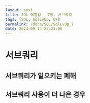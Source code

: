 ```yaml
---
layout: post
title: SQL 레벨업 - 7장. 서브쿼리
tags: [SQL, SqlLvUp, UF]
permalink: /docs/SQL/SqlLvUp_7
date: 2023-09-14 23:23:00
---
```

# 서브쿼리
## 서브쿼리가 일으키는 폐해
## 서브쿼리 사용이 더 나은 경우